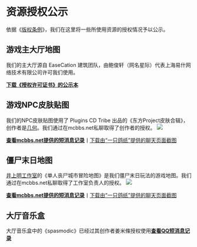 # 资源授权公示

依据《[版权条例](/copyright/)》，我们在这里将一些所使用资源的授权情况予以公示。

## 游戏主大厅地图

我们的主大厅源自 EaseCation 建筑团队，由鲍俊轩（网名星际）代表上海易什网络技术有限公司许可我们使用。


[**下载《授权许可证书》的公示本**](授权证明.pdf)


## 游戏NPC皮肤贴图

我们的NPC皮肤贴图使用了 Plugins CD Tribe 出品的《东方Project皮肤合辑》，创作者是[几何](https://www.mcbbs.net/home.php?mod=space&uid=1798694)。我们通过在mcbbs.net私聊取得了创作者的授权。
![](https://s2.ax1x.com/2020/02/29/3rorQg.jpg)

[**查看mcbbs.net提供的短消息记录**](几何.html)丨[下载由“一只鸽纸”提供的聊天页面截图](QQ图片20220710214326.png)


## 僵尸末日地图

[井上明工作室](https://www.mcbbs.net/home.php?mod=space&uid=3042143)的《单人丧尸城市冒险地图》是我们僵尸末日玩法的游戏地图。我们通过在mcbbs.net私聊取得了工作室负责人的授权。
![](https://attachment.mcbbs.net/data/myattachment/forum/202010/06/124223hxtr8p6wfrx9ue7x.jpg)

[**查看mcbbs.net提供的短消息记录**](沉默井上明.html)丨[下载由“一只鸽纸”提供的聊天页面截图](QQ图片20220710214321.png)

## 大厅音乐盒
大厅音乐盒中的《spasmodic》已经过其创作者姜米條授权使用[**查看QQ短消息记录**](Screenshot_2024-02-27-19-45-52-303_com.tencent.mobileqq.jpg)
